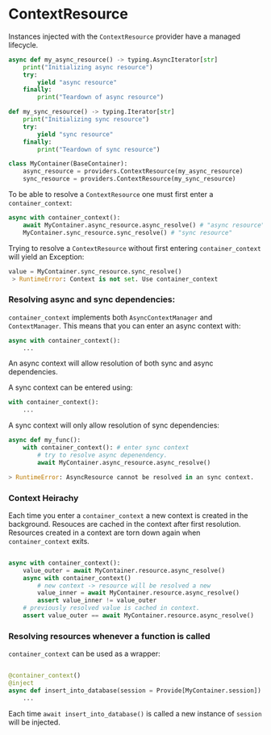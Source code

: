 # ContextResource

Instances injected with the ``ContextResource`` provider have a managed lifecycle.

```python
async def my_async_resource() -> typing.AsyncIterator[str]
    print("Initializing async resource")
    try:
        yield "async resource"
    finally:
        print("Teardown of async resource")

def my_sync_resource() -> typing.Iterator[str]
    print("Initializing sync resource")
    try:
        yield "sync resource"
    finally:
        print("Teardown of sync resource")

class MyContainer(BaseContainer):
    async_resource = providers.ContextResource(my_async_resource)
    sync_resource = providers.ContextResource(my_sync_resource)
```

To be able to resolve a ``ContextResource`` one must first enter a ``container_context``:
```python
async with container_context():
    await MyContainer.async_resource.async_resolve() # "async resource"
    MyContainer.sync_resource.sync_resolve() # "sync resource"

```

 Trying to resolve a ``ContextResource`` without first entering ``container_context`` will yield an Exception:
```python
value = MyContainer.sync_resource.sync_resolve()
 > RuntimeError: Context is not set. Use container_context
```


### Resolving async and sync dependencies:

``container_context`` implements both ``AsyncContextManager`` and ``ContextManager``. This means that you can enter an async context with:

```python
async with container_context():
    ...
```
An async context will allow resolution of both sync and async dependencies.


A sync context can be entered using:

```python
with container_context():
    ...
```
A sync context will only allow resolution of sync dependencies:
```python
async def my_func():
    with container_context(): # enter sync context
        # try to resolve async depenendency.
        await MyContainer.async_resource.async_resolve()

> RuntimeError: AsyncResource cannot be resolved in an sync context.
```

### Context Heirachy

Each time you enter a ``container_context`` a new context is created in the background. Resouces are cached in the context after first resolution. Resources created in a context are torn down again when ``container_context`` exits.

```python

async with container_context():
    value_outer = await MyContainer.resource.async_resolve()
    async with container_context()
        # new context -> resource will be resolved a new
        value_inner = await MyContainer.resource.async_resolve()
        assert value_inner != value_outer
    # previously resolved value is cached in context.
    assert value_outer == await MyContainer.resource.async_resolve()
```




### Resolving resources whenever a function is called

``container_context`` can be used as a wrapper:

```python

@container_context()
@inject
async def insert_into_database(session = Provide[MyContainer.session]):
    ...
```
Each time ``await insert_into_database()`` is called a new instance of ``session`` will be injected.

